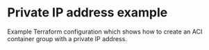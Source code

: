 # Private IP address example

Example Terraform configuration which shows how to create an ACI container group with a private IP address.
